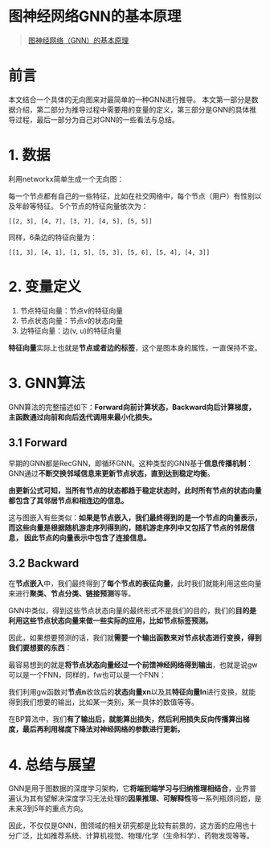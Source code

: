 
图神经网络GNN的基本原理
======

> [图神经网络（GNN）的基本原理](https://blog.csdn.net/Cyril_KI/article/details/122058881)

# 前言
本文结合一个具体的无向图来对最简单的一种GNN进行推导。
本文第一部分是数据介绍，第二部分为推导过程中需要用的变量的定义，第三部分是GNN的具体推导过程，最后一部分为自己对GNN的一些看法与总结。


# 1. 数据
利用networkx简单生成一个无向图：

每一个节点都有自己的一些特征，比如在社交网络中，每个节点（用户）有性别以及年龄等特征。
5个节点的特征向量依次为：
```
[[2, 3], [4, 7], [3, 7], [4, 5], [5, 5]]
```
同样，6条边的特征向量为：
```
[[1, 3], [4, 1], [1, 5], [5, 3], [5, 6], [5, 4], [4, 3]]
```


# 2. 变量定义
1. 节点特征向量：节点v的特征向量
2. 节点状态向量：节点v的状态向量
3. 边特征向量：边(v, u)的特征向量

**特征向量**实际上也就是**节点或者边的标签**，这个是图本身的属性，一直保持不变。


# 3. GNN算法
GNN算法的完整描述如下：**Forward向前计算状态，Backward向后计算梯度，主函数通过向前和向后迭代调用来最小化损失。**

## 3.1 Forward
早期的GNN都是RecGNN，即循环GNN。这种类型的GNN基于**信息传播机制**： GNN通过**不断交换邻域信息来更新节点状态，直到达到稳定均衡**。

**由更新公式可知，当所有节点的状态都趋于稳定状态时，此时所有节点的状态向量都包含了其邻居节点和相连边的信息。**

这与图嵌入有些类似：**如果是节点嵌入，我们最终得到的是一个节点的向量表示，而这些向量是根据随机游走序列得到的，随机游走序列中又包括了节点的邻居信息， 因此节点的向量表示中包含了连接信息。**

## 3.2 Backward
在**节点嵌入**中，我们最终得到了**每个节点的表征向量**，此时我们就能利用这些向量来进行**聚类、节点分类、链接预测**等等。

GNN中类似，得到这些节点状态向量的最终形式不是我们的目的，我们的**目的是利用这些节点状态向量来做一些实际的应用，比如节点标签预测。**

因此，如果想要预测的话，我们就**需要一个输出函数来对节点状态进行变换，得到我们要想要的东西**：

最容易想到的就是**将节点状态向量经过一个前馈神经网络得到输出**，也就是说gw可以是一个FNN，同样的，fw也可以是一个FNN：

我们利用gw函数对**节点n**收敛后的**状态向量xn**以及其**特征向量ln**进行变换，就能得到我们想要的输出，比如某一类别，某一具体的数值等等。

在BP算法中，我们**有了输出后，就能算出损失，然后利用损失反向传播算出梯度，最后再利用梯度下降法对神经网络的参数进行更新。**


# 4. 总结与展望
GNN是用于图数据的深度学习架构，它**将端到端学习与归纳推理相结合**，业界普遍认为其有望解决深度学习无法处理的**因果推理、可解释性**等一系列瓶颈问题，是未来3到5年的重点方向。

因此，不仅仅是GNN，图领域的相关研究都是比较有前景的，这方面的应用也十分广泛，比如推荐系统、计算机视觉、物理/化学（生命科学）、药物发现等等。

